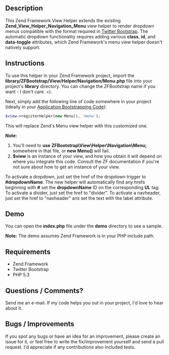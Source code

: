 ## Description

This Zend Framework View Helper extends the existing **Zend_View_Helper_Navigation_Menu** view helper to render dropdown menus compatible with the format required in [Twitter Bootstrap](http://twitter.github.com/bootstrap/javascript.html#dropdowns). The automatic dropdown functionality requires adding various **class**, **id**, and **data-toggle** attributes, which Zend Framework's menu view helper doesn't natively support.


## Instructions

To use this helper in your Zend Framework project, import the **library/ZFBootstrap/View/Helper/Navigation/Menu.php** file into your project's **library** directory. You can change the ZFBootstrap name if you want - I don't care. =).

Next, simply add the following line of code somewhere in your project (ideally in your [Application Bootstrapping Code](http://framework.zend.com/manual/en/zend.application.examples.html)):

```php
$view->registerHelper(new Menu(), 'menu');
```

This will replace Zend's Menu view helper with this customized one.

**Note:**
1. You'll need to **use ZFBootstrap\View\Helper\Navigation\Menu;** somewhere in that file, or **new Menu()** will fail.
2. **$view** is an instance of your view, and how you obtain it will depend on where you integrate this code. Consult the ZF documentation if you're not sure about how to get an instance of your view.

To activate a dropdown, just set the href of the dropdown trigger to **#dropdownName**. The new helper will automatically find any hrefs beginning with **#** set the **dropdownName** ID on the corresponding **UL** tag.
To activate a divider, just set the href to "divider".
To activate a navheader, just set the href to "navheader" ans set the text with the label attribute.

## Demo

You can open the **index.php** file under the **demo** directory to see a sample.

**Note:** The demo assumes Zend Framework is in your PHP include path.


## Requirements

* Zend Framework
* Twitter Bootstrap
* PHP 5.3


## Questions / Comments?

Send me an e-mail. If my code helps you out in your project, I'd love to hear about it.


## Bugs / Improvements

If you spot any bugs or have an idea for an improvement, please create an issue for it, or feel free to write the fix/improvement yourself and send a pull request. I'd appreciate if any contributions also included tests.
